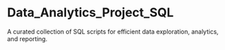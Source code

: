 # Data_Analytics_Project_SQL
A curated collection of SQL scripts for efficient data exploration, analytics, and reporting. 
